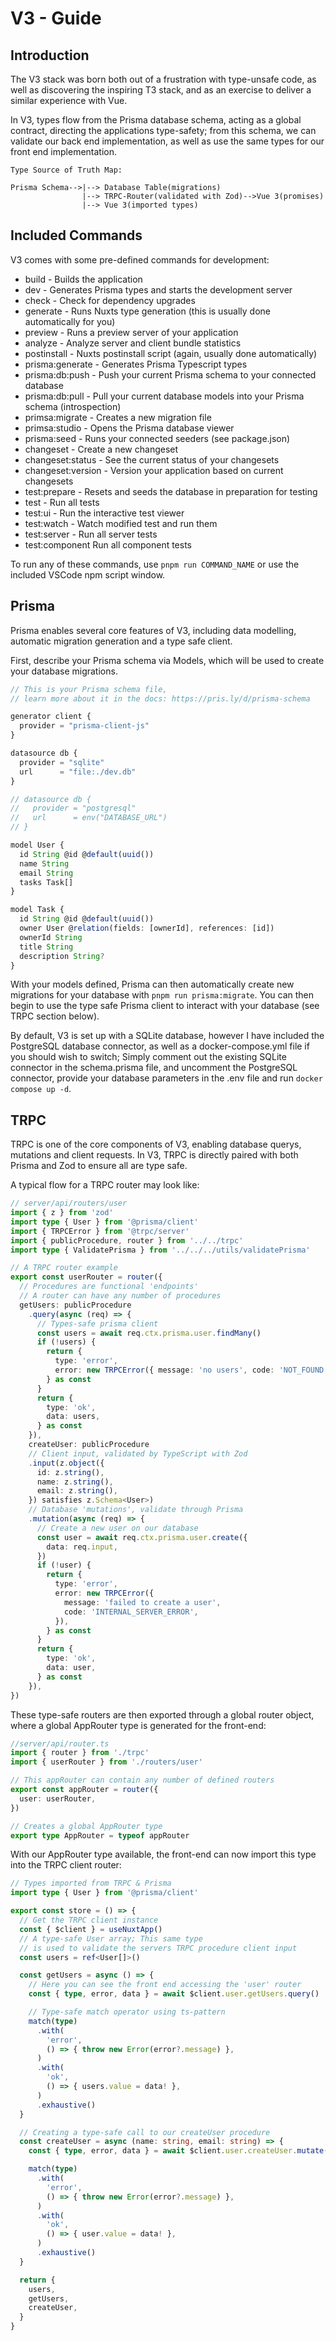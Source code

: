 # V3 - Guide

## Introduction

The V3 stack was born both out of a frustration with type-unsafe code,
as well as discovering the inspiring T3 stack, and as an exercise to deliver a similar experience with Vue.

In V3, types flow from the Prisma database schema, acting as a global contract, directing the applications type-safety; from this schema, we can validate our back end implementation, as well as use the same types for our front end implementation.

```
Type Source of Truth Map:

Prisma Schema-->|--> Database Table(migrations)
                |--> TRPC-Router(validated with Zod)-->Vue 3(promises)
                |--> Vue 3(imported types)
```

## Included Commands

V3 comes with some pre-defined commands for development:

- build - Builds the application
- dev - Generates Prisma types and starts the development server
- check - Check for dependency upgrades
- generate - Runs Nuxts type generation (this is usually done automatically for you)
- preview - Runs a preview server of your application
- analyze - Analyze server and client bundle statistics
- postinstall - Nuxts postinstall script (again, usually done automatically)
- prisma:generate - Generates Prisma Typescript types
- prisma:db:push - Push your current Prisma schema to your connected database
- prisma:db:pull - Pull your current database models into your Prisma schema (introspection)
- primsa:migrate - Creates a new migration file
- primsa:studio - Opens the Prisma database viewer
- prisma:seed - Runs your connected seeders (see package.json)
- changeset - Create a new changeset
- changeset:status - See the current status of your changesets
- changeset:version - Version your application based on current changesets
- test:prepare - Resets and seeds the database in preparation for testing
- test - Run all tests
- test:ui - Run the interactive test viewer
- test:watch - Watch modified test and run them
- test:server - Run all server tests
- test:component Run all component tests

To run any of these commands, use `pnpm run COMMAND_NAME` or use the included VSCode npm script window.

## Prisma

Prisma enables several core features of V3, including data modelling, automatic
migration generation and a type safe client.

First, describe your Prisma schema via Models, which will be used to create your
database migrations. 


```typescript
// This is your Prisma schema file,
// learn more about it in the docs: https://pris.ly/d/prisma-schema

generator client {
  provider = "prisma-client-js"
}

datasource db {
  provider = "sqlite"
  url      = "file:./dev.db"
}

// datasource db {
//   provider = "postgresql"
//   url      = env("DATABASE_URL")
// }

model User {
  id String @id @default(uuid())
  name String
  email String
  tasks Task[]
}

model Task {
  id String @id @default(uuid())
  owner User @relation(fields: [ownerId], references: [id])
  ownerId String
  title String
  description String?
}
```

With your models defined, Prisma can then automatically create new migrations for your
database with `pnpm run prisma:migrate`. You can then begin to use the type safe Prisma
client to interact with your database (see TRPC section below).

By default, V3 is set up with a SQLite database, however I have included
the PostgreSQL database connector, as well as a docker-compose.yml file
if you should wish to switch; Simply comment out the existing SQLite
connector in the schema.prisma file, and uncomment the PostgreSQL connector, provide your database parameters in the .env file and run
`docker compose up -d`.


## TRPC

TRPC is one of the core components of V3, enabling database querys, mutations and client requests. In V3, TRPC is directly paired with both Prisma and Zod to ensure all are type safe.

A typical flow for a TRPC router may look like:

```typescript
// server/api/routers/user
import { z } from 'zod'
import type { User } from '@prisma/client'
import { TRPCError } from '@trpc/server'
import { publicProcedure, router } from '../../trpc'
import type { ValidatePrisma } from '../../../utils/validatePrisma'

// A TRPC router example
export const userRouter = router({
  // Procedures are functional 'endpoints'
  // A router can have any number of procedures
  getUsers: publicProcedure
    .query(async (req) => {
      // Types-safe prisma client
      const users = await req.ctx.prisma.user.findMany()
      if (!users) {
        return {
          type: 'error',
          error: new TRPCError({ message: 'no users', code: 'NOT_FOUND' }),
        } as const
      }
      return {
        type: 'ok',
        data: users,
      } as const
    }),
    createUser: publicProcedure
    // Client input, validated by TypeScript with Zod
    .input(z.object({
      id: z.string(),
      name: z.string(),
      email: z.string(),
    }) satisfies z.Schema<User>)
    // Database 'mutations', validate through Prisma
    .mutation(async (req) => {
      // Create a new user on our database
      const user = await req.ctx.prisma.user.create({
        data: req.input,
      })
      if (!user) {
        return {
          type: 'error',
          error: new TRPCError({
            message: 'failed to create a user',
            code: 'INTERNAL_SERVER_ERROR',
          }),
        } as const
      }
      return {
        type: 'ok',
        data: user,
      } as const
    }),
})

```

These type-safe routers are then exported through a global router object, where a global AppRouter type is generated for the front-end:

```typescript
//server/api/router.ts
import { router } from './trpc'
import { userRouter } from './routers/user'

// This appRouter can contain any number of defined routers
export const appRouter = router({
  user: userRouter,
})

// Creates a global AppRouter type
export type AppRouter = typeof appRouter
```
With our AppRouter type available, the front-end can now import this type
into the TRPC client router:

```typescript
// Types imported from TRPC & Prisma
import type { User } from '@prisma/client'

export const store = () => {
  // Get the TRPC client instance
  const { $client } = useNuxtApp()
  // A type-safe User array; This same type
  // is used to validate the servers TRPC procedure client input
  const users = ref<User[]>()

  const getUsers = async () => {
    // Here you can see the front end accessing the 'user' router
    const { type, error, data } = await $client.user.getUsers.query()

    // Type-safe match operator using ts-pattern
    match(type)
      .with(
        'error',
        () => { throw new Error(error?.message) },
      )
      .with(
        'ok',
        () => { users.value = data! },
      )
      .exhaustive()
  }

  // Creating a type-safe call to our createUser procedure
  const createUser = async (name: string, email: string) => {
    const { type, error, data } = await $client.user.createUser.mutate(input)

    match(type)
      .with(
        'error',
        () => { throw new Error(error?.message) },
      )
      .with(
        'ok',
        () => { user.value = data! },
      )
      .exhaustive()
  }

  return {
    users,
    getUsers,
    createUser,
  }
}
```